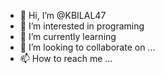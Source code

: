 - 👋 Hi, I’m @KBILAL47
- 👀 I’m interested in programing
- 🌱 I’m currently learning 
- 💞️ I’m looking to collaborate on ...
- 📫 How to reach me ...

<!---
KBILAL47/KBILAL47 is a ✨ special ✨ repository because its `README.md` (this file) appears on your GitHub profile.
You can click the Preview link to take a look at your changes.
--->
